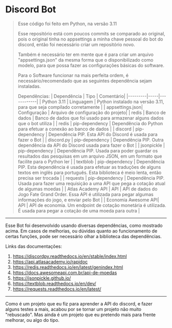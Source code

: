 # Discord Bot
> Esse código foi feito em Python, na versão 3.11
>
> Esse repositório está com poucos commits se comparado ao original, pois o original tinha no appsettings a minha chave pessoal do bot do discord,
> então foi necessário criar um  repositório novo.
>
> Também é necessário ter em mente que é para criar um arquivo "appsettings.json" da mesma forma que o disponibilizado como modelo, 
> para que possa fazer as configurações básicas do software.
>
> Para o Software funcionar na mais perfeita ordem, é necessário/recomendado que as seguintes dependência sejam instaladas.
>
> Dependências:
> | Dependência | Tipo | Comentário|
> |---------|-----|------------|
> | Python 3.11 | Linguagem | Python instalado na versão 3.11, para que seja compilado corretamente |
> | appsettings.json| Configuração | Arquivo de configuração do projeto|
> | redis | Banco de dados | Banco de dados que foi usado para armazenar alguns dados que o bot utiliza |
> | redis | pip-dependency | Dependência do Python para efetuar a conexão ao banco de dados |
> | discord | pip-dependency | Dependência PIP. Esta API do Discord é usada para fazer o Bot |
> | discord.py | pip-dependency | Dependência PIP. Outra dependência da API do Discord usada para fazer o Bot |
> | jsonpickle | pip-dependency | Dependência PIP. Usada para poder guardar os resultados das pesquisas em um arquivo JSON, em um formato que facilite para o Python ler |
> | textblob | pip-dependency | Dependência PIP. Esta dependência é usada para efetuar as traduções de alguns textos em inglês para português. Esta biblioteca é meio lenta, então precisa ser trocada |
> | requests | pip-dependency | Dependência PIP. Usada para fazer uma requisição a uma API que pega a cotação atual de algumas moedas |
> | Atlas Academy API | API | API de dados do Jogo Fate Grand Order. Essa API é utilizada para pegar algumas informações do jogo, e enviar pelo Bot |
> | Economia Awesome API| API | API de economia. Um endpoint de cotação monetária é utilizada. É usada para pegar a cotação de uma moeda para outra |
---
Esse Bot foi desenvolvido usando diversas dependências, como mostrado acima. Em casos de melhorias, ou dúvidas quanto ao funcionamento de certas funções, pode ser necessário olhar a biblioteca das dependências.


Links das documentações:
1. https://discordpy.readthedocs.io/en/stable/index.html
2. https://api.atlasacademy.io/rapidoc
3. https://redis.readthedocs.io/en/latest/genindex.html
4. https://docs.awesomeapi.com.br/api-de-moedas
5. https://jsonpickle.github.io/
6. https://textblob.readthedocs.io/en/dev/
7. https://requests.readthedocs.io/en/latest/
---
Como é um projeto que eu fiz para aprender a API do discord, e fazer alguns testes a mais, acabou por se tornar um projeto não muito "rebuscado". Mas ainda é um projeto que eu pretendo mais para frente melhorar, ou algo do tipo.
